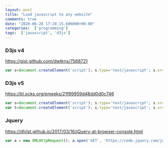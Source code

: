 ```yaml
---
layout: post
title: "Load javascript to any website"
comments: true
date: "2020-06-28 17:28:15.606000+00:00"
categories:  ['programming']
tags:  ['javascript', 'd3js']
---
```






### D3js v4
https://gist.github.com/dwtkns/7568721
```javascript
var s=document.createElement('script'); s.type='text/javascript'; s.src='https://d3js.org/d3.v4.min.js'; document.head.appendChild(s);
```

### D3js v5
https://bl.ocks.org/emeeks/21f99959d48dd0d0c746
```javascript
var s=document.createElement('script'); s.type='text/javascript'; s.src='https://cdnjs.cloudflare.com/ajax/libs/d3/3.5.16/d3.min.js'; document.head.appendChild(s);
var t=document.createElement('script'); s.type='text/javascript'; s.src='https://bl.ocks.org/emeeks/raw/21f99959d48dd0d0c746/24424becb9cea0bb2825a628e3f95931ad1916d2/d3.sankey.js'; document.head.appendChild(s);


```

### Jquery
https://dhilst.github.io/2017/03/16/jQuery-at-browser-console.html
```javascript
var a = new XMLHttpRequest(); a.open('GET', 'https://code.jquery.com/jquery-3.1.1.min.js'); a.onreadystatechange = () => eval(a.resultText); a.send();
```